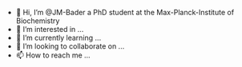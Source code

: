 - 👋 Hi, I’m @JM-Bader a PhD student at the Max-Planck-Institute of Biochemistry
- 👀 I’m interested in ...
- 🌱 I’m currently learning ...
- 💞️ I’m looking to collaborate on ...
- 📫 How to reach me ...

<!---
JM-Bader/JM-Bader is a ✨ special ✨ repository because its `README.md` (this file) appears on your GitHub profile.
You can click the Preview link to take a look at your changes.
--->
